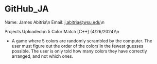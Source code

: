 # GitHub_JA
Name: James Abitria\n
Email: j.abitria@wsu.edu\n

Projects Uploaded:\n
5 Color Match [C++] (4/26/2024)\n
- A game where 5 colors are randomly scrambled by the computer. The user must figure out the order of the colors in the fewest guesses possible. The user is only told how many colors they have correctly arranged, and not which ones.

